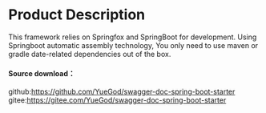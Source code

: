 # Product Description


This framework relies on Springfox and SpringBoot for development. Using Springboot automatic assembly technology,
You only need to use maven or gradle date-related dependencies out of the box.

#### Source download：
github:https://github.com/YueGod/swagger-doc-spring-boot-starter
gitee:https://gitee.com/YueGod/swagger-doc-spring-boot-starter